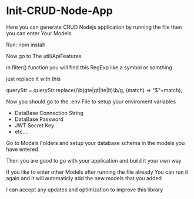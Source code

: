 # Init-CRUD-Node-App

Here you can generate CRUD Nodejs application by running the file then you can enter Your Models

Run:
  npm install

Now go to The util/ApiFeatures

in filter() function
you will find this RegExp like a symbol or somthing

just replace it with this

queryStr = queryStr.replace(/\b(gte|gt|lte|lt)\b/g, (match) => "$"+match);

Now you should go to the .env File to setup your enviroment variables

- DataBase Connection String
- DataBase Password
- JWT Secret Key
- etc....

Go to Models Folders and setup your database schema in the models you have entered

Then you are good to go with your application and build it your own way

If you like to enter other Models after running the file already
You can run it again and it will automaticly add the new models that you added

I can accept any updates and optimization to improve this library

